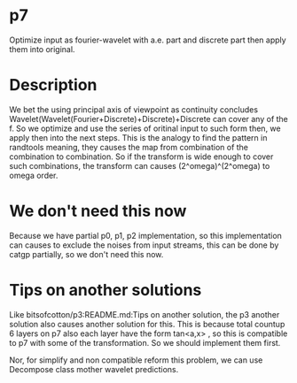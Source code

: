 # p7
Optimize input as fourier-wavelet with a.e. part and discrete part then apply them into original.

# Description
We bet the using principal axis of viewpoint as continuity concludes Wavelet(Wavelet(Fourier+Discrete)+Discrete)+Discrete can cover any of the f.
So we optimize and use the series of oritinal input to such form then, we apply then into the next steps.
This is the analogy to find the pattern in randtools meaning, they causes the map from combination of the combination to combination.
So if the transform is wide enough to cover such combinations, the transform can causes (2^omega)^(2^omega) to omega order.

# We don't need this now
Because we have partial p0, p1, p2 implementation, so this implementation can causes to exclude the noises from input streams, this can be done by catgp partially, so we don't need this now.

# Tips on another solutions
Like bitsofcotton/p3:README.md:Tips on another solution, the p3 another solution also causes another solution for this.
This is because total countup 6 layers on p7 also each layer have the form tan\<a,x\> , so this is compatible to p7 with some of the transformation.
So we should implement them first.

Nor, for simplify and non compatible reform this problem, we can use Decompose class mother wavelet predictions.

